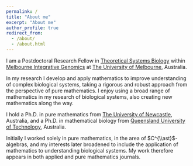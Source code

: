 ```yaml
---
permalink: /
title: "About me"
excerpt: "About me"
author_profile: true
redirect_from: 
  - /about/
  - /about.html
---
```


I am a Postdoctoral Research Fellow in [Theoretical Systems Biology]([https://www.theosysbio.com/](https://www.theosysbio.com/people/sean-vittadello)) within [Melbourne Integrative Genomics](https://sites.research.unimelb.edu.au/integrative-genomics) at [The University of Melbourne](https://www.unimelb.edu.au/), Australia.

In my research I develop and apply mathematics to improve understanding of complex biological systems, taking a rigorous and robust approach from the perspective of pure mathematics. I enjoy using a broad range of mathematics in my research of biological systems, also creating new mathematics along the way.

I hold a Ph.D. in pure mathematics from [The University of Newcastle](https://www.newcastle.edu.au/), Australia, and a Ph.D. in mathematical biology from [Queensland University of Technology](https://www.qut.edu.au/), Australia.

Initially I worked solely in pure mathematics, in the area of $C^{\\ast}$-algebras, and my interests later broadened to include the application of mathematics to understanding biological systems. My work therefore appears in both applied and pure mathematics journals.
